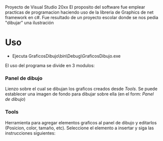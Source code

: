 Proyecto de Visual Studio 20xx
El proposito del software fue emplear practicas de programacion haciendo uso de la libreria de Graphics de net framework en c#.
Fue resultado de un proyecto escolar donde se nos pedia "dibujar" una ilustración

# Uso
- Ejecuta GraficosDibujo\bin\Debug\GraficosDibujo.exe 

El uso del programa se divide en 3 modulos:

### Panel de dibujo
Lienzo sobre el cual se dibujan los graficos creados desde *Tools*.
Se puede establecer una imagen de fondo para dibujar sobre ella (en el form: *Panel de dibujo*)

### Tools
Herramienta para agregar elementos graficos al panel de dibujo y editarlos (Posicion, color, tamaño, etc).
Seleccione el elemento a insertar y siga las instrucciones siguientes:
